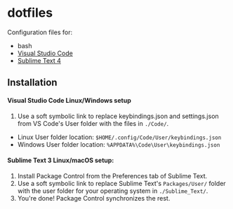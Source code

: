 # dotfiles

Configuration files for:

- bash
- [Visual Studio Code](https://code.visualstudio.com/)
- [Sublime Text 4](https://www.sublimetext.com/)


## Installation

#### Visual Studio Code Linux/Windows setup
1. Use a soft symbolic link to replace keybindings.json and settings.json from VS Code's User folder with the files in `./Code/`.

- Linux User folder location: `$HOME/.config/Code/User/keybindings.json`
- Windows User folder location: `%APPDATA%\Code\User\keybindings.json`

#### Sublime Text 3 Linux/macOS setup:
1. Install Package Control from the Preferences tab of Sublime Text.
2. Use a soft symbolic link to replace Sublime Text's `Packages/User/` folder with the user folder for your operating system in `./Sublime_Text/`.
3. You're done! Package Control synchronizes the rest.
